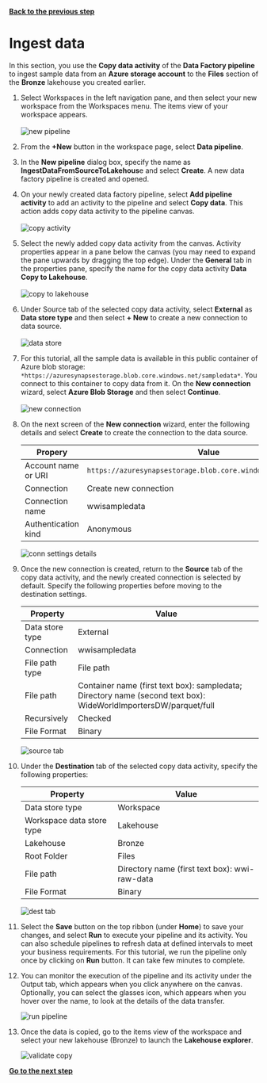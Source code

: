 [**Back to the previous step**](/FromZeroToHero_Parma/Analytics%20-%20How%20To%20Proceed/3_Explore_the_Default_Dataset.md)

# Ingest data

In this section, you use the **Copy data activity** of the **Data Factory pipeline** to ingest sample data from an **Azure storage account** to the **Files** section of the **Bronze** lakehouse you created earlier.

1. Select Workspaces in the left navigation pane, and then select your new workspace from the Workspaces menu. The items view of your workspace appears.</br>  
   ![new pipeline](../Images/new%20pipeline.png)

2. From the **+New** button in the workspace page, select **Data pipeline**.

3. In the **New pipeline** dialog box, specify the name as **IngestDataFromSourceToLakehous**e and select **Create**. A new data factory pipeline is created and opened.

4. On your newly created data factory pipeline, select **Add pipeline activity** to add an activity to the pipeline and select **Copy data**. This action adds copy data activity to the pipeline canvas.</br>  
    ![copy activity](../Images/pipeline-copy-data.png)

5. Select the newly added copy data activity from the canvas. Activity properties appear in a pane below the canvas (you may need to expand the pane upwards by dragging the top edge). Under the **General** tab in the properties pane, specify the name for the copy data activity **Data Copy to Lakehouse**.</br>  
    ![copy to lakehouse](/FromZeroToHero_Parma/Images/data-copy-to-lakehouse.png)

6. Under Source tab of the selected copy data activity, select **External** as **Data store type** and then select **+ New** to create a new connection to data source.</br>  
    ![data store](../Images/data-store-source-external.png)

7. For this tutorial, all the sample data is available in this public container of Azure blob storage: `*https://azuresynapsestorage.blob.core.windows.net/sampledata*`. You connect to this container to copy data from it. On the **New connection** wizard, select **Azure Blob Storage** and then select **Continue**.</br>  
    ![new connection](../Images/new-connection-azure-blob-storage.png)

8. On the next screen of the **New connection** wizard, enter the following details and select **Create** to create the connection to the data source.

    | Propery         | Value     |
    |--------------|-----------|
    | Account name or URI | `https://azuresynapsestorage.blob.core.windows.net/sampledata`      |
    | Connection      | Create new connection  |
    | Connection name      | wwisampledata  |
    | Authentication kind      | Anonymous  |

    ![conn settings details](../Images/connection-settings-details.png)

9. Once the new connection is created, return to the **Source** tab of the copy data activity, and the newly created connection is selected by default. Specify the following properties before moving to the destination settings.

    |Property | Value |
    |--------------|-----------|
    |Data store type    | External|
    |Connection |   wwisampledata |
    |File path type | File path |
    |File path | Container name (first text box): sampledata; Directory name (second text box): WideWorldImportersDW/parquet/full |
    |Recursively    | Checked |
    |File Format    | Binary |

    ![source tab](/FromZeroToHero_Parma/Images/source-tab-details.png)

10. Under the **Destination** tab of the selected copy data activity, specify the following properties:

    |Property| Value |
    |--------------|-----------|
    |Data store type    | Workspace |
    |Workspace data store type  | Lakehouse |
    |Lakehouse  | Bronze |
    |Root Folder    | Files |
    |File path  | Directory name (first text box): wwi-raw-data|
    |File Format    | Binary |

    ![dest tab](../Images/destination-tab-details.png)

11. Select the **Save** button on the top ribbon (under **Home**) to save your changes, and select **Run** to execute your pipeline and its activity. You can also schedule pipelines to refresh data at defined intervals to meet your business requirements. For this tutorial, we run the pipeline only once by clicking on **Run** button. It can take few minutes to complete.

12. You can monitor the execution of the pipeline and its activity under the Output tab, which appears when you click anywhere on the canvas. Optionally, you can select the glasses icon, which appears when you hover over the name, to look at the details of the data transfer.

    ![run pipeline](../Images/save-run-output-tab.png)

13. Once the data is copied, go to the items view of the workspace and select your new lakehouse (Bronze) to launch the **Lakehouse explorer**.

    ![validate copy](../Images/validate-destination-table.png)

[**Go to the next step**](/FromZeroToHero_Parma/Analytics%20-%20How%20To%20Proceed/5_Prepare_Delta_Tables.md)

